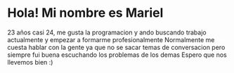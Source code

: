 

# Hola! Mi nombre es Mariel

23 años casi 24, me gusta la programacion y ando buscando trabajo actualmente y empezar a formarme profesionalmente
Normalmente me cuesta hablar con la gente ya que no se sacar temas de conversacion pero siempre fui buena escuchando los problemas de los demas
Espero que nos llevemos bien :)

